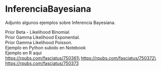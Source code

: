 # InferenciaBayesiana

Adjunto algunos ejemplos sobre Inferencia Bayesiana.

Prior Beta - Likelihood Binomial.\
Prior Gamma Likelihood Exponential.\
Prior Gamma Likelihood Poisson.\
Ejemplo en Python subido en Notebook\
Ejemplo en R aquí \
https://rpubs.com/fasciatus/750361\
https://rpubs.com/fasciatus/750372\
https://rpubs.com/fasciatus/750373

